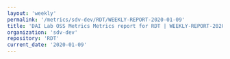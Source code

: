```yaml
---
layout: 'weekly'
permalink: '/metrics/sdv-dev/RDT/WEEKLY-REPORT-2020-01-09'
title: 'DAI Lab OSS Metrics Metrics report for RDT | WEEKLY-REPORT-2020-01-09'
organization: 'sdv-dev'
repository: 'RDT'
current_date: '2020-01-09'
---
```

